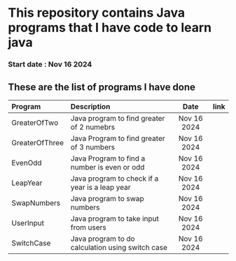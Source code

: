 # This repository contains Java programs that I have code to learn java

### Start date : Nov 16 2024



## These are the list of programs I have done


| Program        | Description                                      |    Date     | link |
|:---------------|:-------------------------------------------------|:-----------:|-----:|
| GreaterOfTwo   | Java program to find greater of 2 numebrs        | Nov 16 2024 |      |
| GreaterOfThree | Java Program to find greater of 3 numbers        | Nov 16 2024 |      |
| EvenOdd        | Java Program to find a number is even or odd     | Nov 16 2024 |      |
| LeapYear       | Java program to check if a year is a leap year   | Nov 16 2024 |      |
| SwapNumbers    | Java program to swap numbers                     | Nov 16 2024 |      | 
| UserInput      | Java program to take input from users            | Nov 16 2024 |      | 
| SwitchCase     | Java program to do calculation using switch case | Nov 16 2024 |      | 
